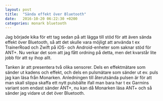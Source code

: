 ```yaml
---
layout: post
title:  "Sända effekt över Bluetooth"
date:   2016-10-20 06:22:30 +0200
categories: monark bluetooth
---
```

Jag började kika för ett tag sedan på att lägga till stöd för att även sända effekt över Bluetooth, så att det skulle vara möjligt att använda t ex TrainerRoad och Zwift på iOS- och Android-enheter som saknar stöd för ANT+. Nu verkar det som att jag fått ordning på detta, men det kvarstår lite jobb för att sy ihop allt. 

Tanken är att presentera två olika sensorer. Dels en effektmätare som sänder ut kadens och effekt, och dels en pulsmätare som sänder ut ev. puls jag kan läsa från Monarken. Anledningen till återutsända pulsen är för att man skall slippa skaffa ett nytt pulsbälte ifall man bara har t ex Garmins variant som endast sänder ANT+, nu kan då Monarken läsa ANT+ och så sänder jag vidare ut det över Bluetooth.
